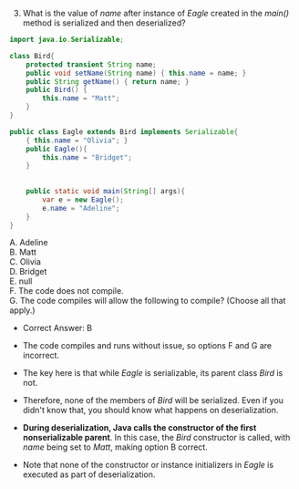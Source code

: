 3. What is the value of *name* after instance of *Eagle* created in the *main()* method is serialized 
   and then deserialized? 


```java
import java.io.Serializable;

class Bird{
    protected transient String name;
    public void setName(String name) { this.name = name; }
    public String getName() { return name; }
    public Bird() {
        this.name = "Matt";
    }
}

public class Eagle extends Bird implements Serializable{
    { this.name = "Olivia"; }
    public Eagle(){
        this.name = "Bridget";
    }
    
    
    public static void main(String[] args){
        var e = new Eagle();
        e.name = "Adeline";
    }
}
```

A. Adeline <br>
B. Matt <br>
C. Olivia <br>
D. Bridget <br>
E. null <br>
F. The code does not compile. <br>
G. The code compiles will allow the following to compile? (Choose all that apply.) <br>


- Correct Answer: B

- The code compiles and runs without issue, so options F and G are incorrect.
- The key here is that while *Eagle* is serializable, its parent class *Bird* is not.
- Therefore, none of the members of *Bird* will be serialized. Even if you didn't know that,
  you should know what happens on deserialization.
- **During deserialization, Java calls the constructor of the first nonserializable parent**. In this case,
  the *Bird* constructor is called, with *name* being set to *Matt*, making option B correct.
- Note that none of the constructor or instance initializers in *Eagle* is executed as part of deserialization.